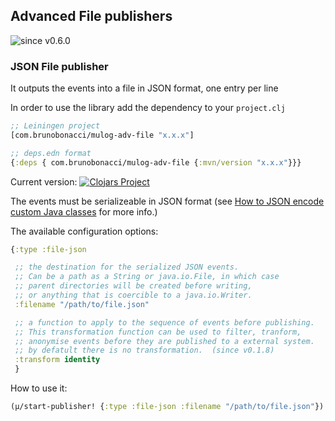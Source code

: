 ## Advanced File publishers
![since v0.6.0](https://img.shields.io/badge/since-v0.6.0-brightgreen)

### JSON File publisher

It outputs the events into a file in JSON format, one entry per line

In order to use the library add the dependency to your `project.clj`

``` clojure
;; Leiningen project
[com.brunobonacci/mulog-adv-file "x.x.x"]

;; deps.edn format
{:deps { com.brunobonacci/mulog-adv-file {:mvn/version "x.x.x"}}}
```
Current version: [![Clojars Project](https://img.shields.io/clojars/v/com.brunobonacci/mulog-adv-file.svg)](https://clojars.org/com.brunobonacci/mulog-adv-file)

The events must be serializeable in JSON format (see [How to JSON encode custom Java classes](../json-encode.md) for more info.)

The available configuration options:

``` clojure
{:type :file-json

 ;; the destination for the serialized JSON events.
 ;; Can be a path as a String or java.io.File, in which case
 ;; parent directories will be created before writing,
 ;; or anything that is coercible to a java.io.Writer.
 :filename "/path/to/file.json"

 ;; a function to apply to the sequence of events before publishing.
 ;; This transformation function can be used to filter, tranform,
 ;; anonymise events before they are published to a external system.
 ;; by defatult there is no transformation.  (since v0.1.8)
 :transform identity
 }
```

How to use it:

``` clojure
(μ/start-publisher! {:type :file-json :filename "/path/to/file.json"})
```
